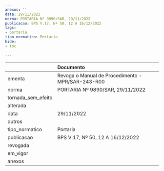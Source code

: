 ```yaml
---
anexos: ''
data: 29/11/2022
norma: PORTARIA Nº 9890/SAR, 29/11/2022
publicacao: BPS V.17, Nº 50, 12 A 16/12/2022
tags:
- portaria
tipo_normatico: Portaria
hide: 
- toc 
 
---
```


|                    | Documento                                         |
|:-------------------|:--------------------------------------------------|
| ementa             | Revoga o Manual de Procedimento - MPR/SAR-243-R00 |
| norma              | PORTARIA Nº 9890/SAR, 29/11/2022                  |
| tornada_sem_efeito |                                                   |
| alterada           |                                                   |
| data               | 29/11/2022                                        |
| outros             |                                                   |
| tipo_normatico     | Portaria                                          |
| publicacao         | BPS V.17, Nº 50, 12 A 16/12/2022                  |
| revogada           |                                                   |
| em_vigor           |                                                   |
| anexos             |                                                   |